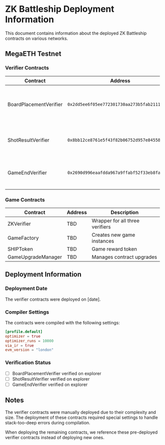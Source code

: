 # ZK Battleship Deployment Information

This document contains information about the deployed ZK Battleship contracts on various networks.

## MegaETH Testnet

### Verifier Contracts

| Contract | Address | Description |
|----------|---------|-------------|
| BoardPlacementVerifier | `0x2dd5ee6f05ee772301730aa273b5fab211153a09` | Verifies board placement proofs (1 public input) |
| ShotResultVerifier | `0x8bb12ce8761e5f43f82b06752d957e845580de70` | Verifies shot result proofs (4 public inputs) |
| GameEndVerifier | `0x2690d996eaafdda967a9ffabf52f33eb8faed235` | Verifies game end proofs (2 public inputs) |

### Game Contracts

| Contract | Address | Description |
|----------|---------|-------------|
| ZKVerifier | TBD | Wrapper for all three verifiers |
| GameFactory | TBD | Creates new game instances |
| SHIPToken | TBD | Game reward token |
| GameUpgradeManager | TBD | Manages contract upgrades |

## Deployment Information

### Deployment Date

The verifier contracts were deployed on [date].

### Compiler Settings

The contracts were compiled with the following settings:

```toml
[profile.default]
optimizer = true
optimizer_runs = 10000
via_ir = true
evm_version = "london"
```

### Verification Status

- [ ] BoardPlacementVerifier verified on explorer
- [ ] ShotResultVerifier verified on explorer
- [ ] GameEndVerifier verified on explorer

## Notes

The verifier contracts were manually deployed due to their complexity and size. The deployment of these contracts required special settings to handle stack-too-deep errors during compilation.

When deploying the remaining contracts, we reference these pre-deployed verifier contracts instead of deploying new ones.